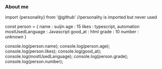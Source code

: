 ### About me

import {personality} from '@github' //personality is imported but never used

const person = { name : suijin
                  age : 15
                 likes : typescript, automation
                 mostUsedLanguage : Javascript 
                  good_at : html
                 grade : 10
                number : unknown 
}

console.log(person.name);
console.log(person.age);
console.log(person.likes);
console.log(good_at);
console.log(mostUsedLanguage);
console.log(person.grade);
console.log(person.number);

